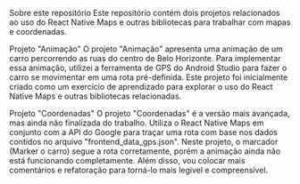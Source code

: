 Sobre este repositório
Este repositório contém dois projetos relacionados ao uso do React Native Maps e outras bibliotecas para trabalhar com mapas e coordenadas.

Projeto "Animação"
O projeto "Animação" apresenta uma animação de um carro percorrendo as ruas do centro de Belo Horizonte. Para implementar essa animação, utilizei a ferramenta de GPS do Android Studio para fazer o carro se movimentar em uma rota pré-definida.
Este projeto foi inicialmente criado como um exercício de aprendizado para explorar o uso do React Native Maps e outras bibliotecas relacionadas.

Projeto "Coordenadas"
O projeto "Coordenadas" é a versão mais avançada, mas ainda não finalizada do trabalho. Utiliza o React Native Maps em conjunto com a API do Google para traçar uma rota com base nos dados contidos no arquivo "frontend_data_gps.json".
Neste projeto, o marcador (Marker o carro) segue a rota corretamente, porém a animação ainda não está funcionando completamente.
Além disso, vou colocar mais comentários e refatoração para torná-lo mais legível e compreensível.
